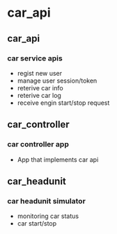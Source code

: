 # car_api

## car_api
### car service apis
- regist new user
- manage user session/token
- reterive car info
- reterive car log
- receive engin start/stop request

## car_controller
### car controller app
- App that implements car api

## car_headunit
### car headunit simulator
- monitoring car status
- car start/stop